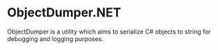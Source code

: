 # ObjectDumper.NET

ObjectDumper is a utility which aims to serialize C# objects to string for debugging and logging purposes.

